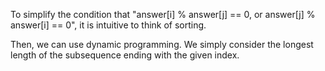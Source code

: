 To simplify the condition that "answer[i] % answer[j] == 0, or answer[j] % answer[i] == 0", it is intuitive to think of sorting.

Then, we can use dynamic programming. We simply consider the longest length of the subsequence ending with the given index.